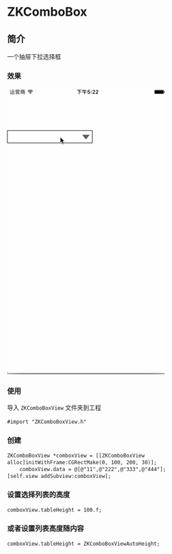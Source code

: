 # ZKComboBox
## 简介
一个抽屉下拉选择框  
### 效果
![](https://github.com/zkil/ZKComboBox/blob/master/timeline.gif?raw=true)  

### 使用
导入 `ZKComboBoxView` 文件夹到工程

`#import "ZKComboBoxView.h"`  

### 创建 
```
ZKComboBoxView *comboxView = [[ZKComboBoxView alloc]initWithFrame:CGRectMake(0, 100, 200, 30)];
    comboxView.data = @[@"11",@"222",@"333",@"444"];
[self.view addSubview:comboxView];

```

### 设置选择列表的高度
```
comboxView.tableHeight = 100.f;
```

### 或者设置列表高度随内容
```
comboxView.tableHeight = ZKComboBoxViewAutoHeight;
```
